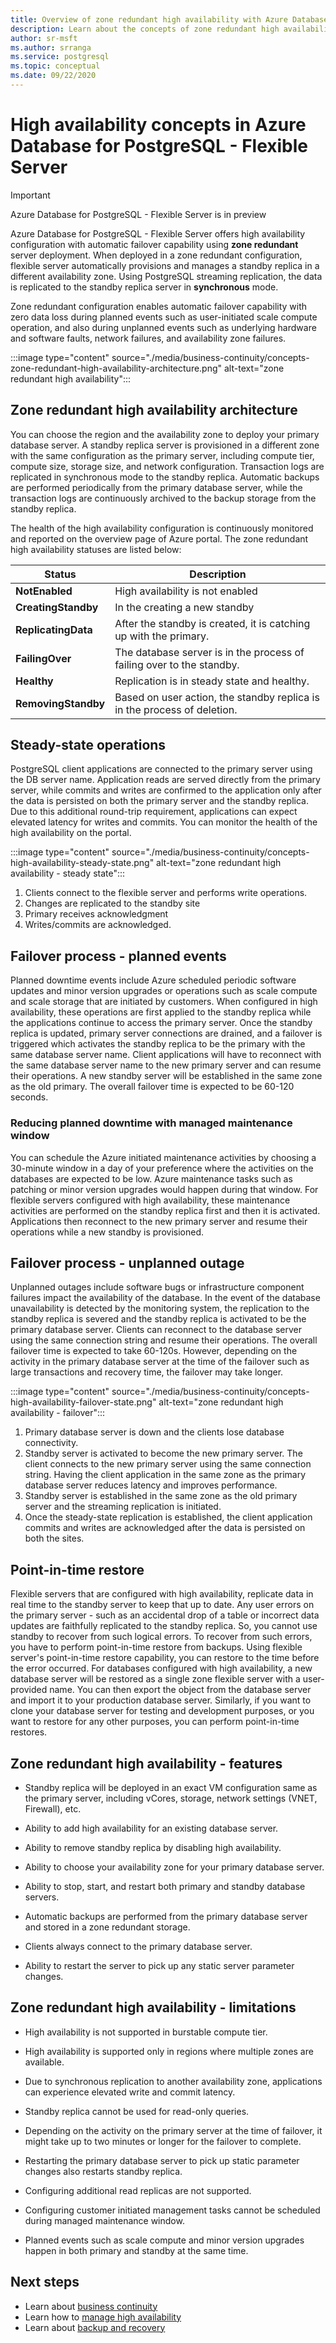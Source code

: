 ```yaml
---
title: Overview of zone redundant high availability with Azure Database for PostgreSQL - Flexible Server (Preview)
description: Learn about the concepts of zone redundant high availability with Azure Database for PostgreSQL - Flexible Server
author: sr-msft
ms.author: srranga
ms.service: postgresql
ms.topic: conceptual
ms.date: 09/22/2020
---
```


# High availability concepts in Azure Database for PostgreSQL - Flexible Server

> [!IMPORTANT]
> Azure Database for PostgreSQL - Flexible Server is in preview

Azure Database for PostgreSQL - Flexible Server offers high availability configuration with automatic failover capability using **zone redundant** server deployment. When deployed in a zone redundant configuration, flexible server automatically provisions and manages a standby replica in a different availability zone. Using PostgreSQL streaming replication, the data is replicated to the standby replica server in **synchronous** mode. 

Zone redundant configuration enables automatic failover capability with zero data loss during planned events such as user-initiated scale compute operation, and also during unplanned events such as underlying hardware and software faults, network failures, and availability zone failures. 

:::image type="content" source="./media/business-continuity/concepts-zone-redundant-high-availability-architecture.png" alt-text="zone redundant high availability"::: 

## Zone redundant high availability architecture

You can choose the region and the availability zone to deploy your primary database server. A standby replica server is provisioned in a different zone with the same configuration as the primary server, including compute tier, compute size, storage size, and network configuration. Transaction logs are replicated in synchronous mode to the standby replica. Automatic backups are performed periodically from the primary database server, while the transaction logs are continuously archived to the backup storage from the standby replica. 

The health of the high availability configuration is continuously monitored and reported on the overview page of Azure portal. The zone redundant high availability statuses are listed below:

| **Status** | **Description** |
| ------- | ------ |
| <b> NotEnabled | High availability is not enabled |
| <b> CreatingStandby | In the creating a new standby |
| <b> ReplicatingData | After the standby is created, it is catching up with the primary. |
| <b> FailingOver | The database server is in the process of failing over to the standby. |
| <b> Healthy | Replication is in steady state and healthy. |
| <b> RemovingStandby | Based on user action, the standby replica is in the process of deletion.| 

## Steady-state operations

PostgreSQL client applications are connected to the primary server using the DB server name. Application reads are served directly from the primary server, while commits and writes are confirmed to the application only after the data is persisted on both the primary server and the standby replica. Due to this additional round-trip requirement, applications can expect elevated latency for writes and commits. You can monitor the health of the high availability on the portal.

:::image type="content" source="./media/business-continuity/concepts-high-availability-steady-state.png" alt-text="zone redundant high availability - steady state"::: 

1. Clients connect to the flexible server and performs write operations.
2. Changes are replicated to the standby site
3. Primary receives acknowledgment  
4. Writes/commits are acknowledged.

## Failover process - planned events

Planned downtime events include Azure scheduled periodic software updates and minor version upgrades or operations such as scale compute and scale storage that are initiated by customers. When configured in high availability, these operations are first applied to the standby replica while the applications continue to access the primary server. Once the standby replica is updated, primary server connections are drained, and a failover is triggered which activates the standby replica to be the primary with the same database server name. Client applications will have to reconnect with the same database server name to the new primary server and can resume their operations. A new standby server will be established in the same zone as the old primary. The overall failover time is expected to be 60-120 seconds. 

### Reducing planned downtime with managed maintenance window

 You can schedule the Azure initiated maintenance activities by choosing a 30-minute window in a day of your preference where the activities on the databases are expected to be low. Azure maintenance tasks such as patching or minor version upgrades would happen during that window.  For flexible servers configured with high availability, these maintenance activities are performed on the standby replica first and then it is activated. Applications then reconnect to the new primary server and resume their operations while a new standby is provisioned.

## Failover process - unplanned outage
Unplanned outages include software bugs or infrastructure component failures impact the availability of the database. In the event of the database unavailability is detected by the monitoring system, the replication to the standby replica is severed and the standby replica is activated to be the primary database server. Clients can reconnect to the database server using the same connection string and resume their operations. The overall failover time is expected to take 60-120s. However, depending on the activity in the primary database server at the time of the failover such as large transactions and recovery time, the failover may take longer.

:::image type="content" source="./media/business-continuity/concepts-high-availability-failover-state.png" alt-text="zone redundant high availability - failover"::: 

1. Primary database server is down and the clients lose database connectivity. 
2. Standby server is activated to become the new primary server. The client connects to the new primary server using the same connection string. Having the client application in the same zone as the primary database server reduces latency and improves performance.
3. Standby server is established in the same zone as the old primary server and the streaming replication is initiated. 
4. Once the steady-state replication is established, the client application commits and writes are acknowledged after the data is persisted on both the sites.

## Point-in-time restore 

Flexible servers that are configured with high availability, replicate data in real time to the standby server to keep that up to date. Any user errors on the primary server - such as an accidental drop of a table or incorrect data updates are faithfully replicated to the standby replica. So, you cannot use standby to recover from such logical errors. To recover from such errors, you have to perform point-in-time restore from backups.  Using flexible server's point-in-time restore capability, you can restore to the time before the error occurred. For databases configured with high availability, a new database server will be restored as a single zone flexible server with a user-provided name. You can then export the object from the database server and import it to your production database server. Similarly, if you want to clone your database server for testing and development purposes, or you want to restore for any other purposes, you can perform point-in-time restores.

## Zone redundant high availability - features

-   Standby replica will be deployed in an exact VM configuration same as the primary server, including vCores, storage, network settings
    (VNET, Firewall), etc.

-   Ability to add high availability for an existing database server.

-   Ability to remove standby replica by disabling high availability.

-   Ability to choose your availability zone for your primary database server.

-   Ability to stop, start, and restart both primary and standby database servers.

-   Automatic backups are performed from the primary database server and stored in a zone redundant storage.

-   Clients always connect to the primary database server.

-   Ability to restart the server to pick up any static server parameter changes.

## Zone redundant high availability - limitations

-   High availability is not supported in burstable compute tier.
-   High availability is supported only in regions where multiple zones are available.
-   Due to synchronous replication to another availability zone, applications can experience elevated write and commit latency.

-   Standby replica cannot be used for read-only queries.

-   Depending on the activity on the primary server at the time of failover, it might take up to two minutes or longer for the failover
    to complete.

-   Restarting the primary database server to pick up static parameter changes also restarts standby replica.

-   Configuring additional read replicas are not supported.

-   Configuring customer initiated management tasks cannot be scheduled during managed maintenance window.

-   Planned events such as scale compute and minor version upgrades happen in both primary and standby at the same time. 

## Next steps

-   Learn about [business continuity](./concepts-business-continuity.md)
-   Learn how to [manage high availability](./how-to-manage-high-availability-portal.md)
-   Learn about [backup and recovery](./concepts-backup-restore.md)